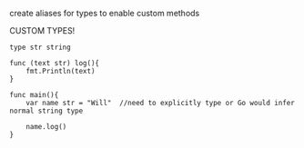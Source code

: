 create aliases for types to enable custom methods

CUSTOM TYPES!

```golang
type str string

func (text str) log(){
    fmt.Println(text)
}

func main(){
    var name str = "Will"  //need to explicitly type or Go would infer normal string type

    name.log()
}
```
